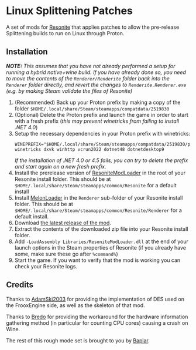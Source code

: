 # Linux Splittening Patches

A set of mods for [Resonite](https://resonite.com/) that applies patches to allow the pre-release Splittening builds to run on Linux through Proton.

## Installation
***NOTE:*** _This assumes that you have not already performed a setup for running a hybrid native+wine build._
_If you have already done so, you need to move the contents of the `Renderer/Renderite` folder_
_back into the `Renderer` folder directly, and revert the changes to `Renderite.Renderer.exe`_
_(e.g. by making Steam validate the files of Resonite)_

1. (Recommended) Back up your Proton prefix by making a copy of the folder
   `$HOME/.local/share/Steam/steamapps/compatdata/2519830`
1. (Optional) Delete the Proton prefix and launch the game in order to start with a fresh prefix
   (_this may prevent winetricks from failing to install .NET 4.0_)
1. Setup the necessary dependencies in your Proton prefix with winetricks:
   ```
   WINEPREFIX="$HOME/.local/share/Steam/steamapps/compatdata/2519830/pfx" winetricks dxvk winhttp vcrun2022 dotnet48 dotnetdesktop9
   ```
   _If the installation of .NET 4.0 or 4.5 fails, you can try to delete the prefix and start again on a new fresh prefix._
4. Install the prerelease version of [ResoniteModLoader](https://github.com/resonite-modding-group/ResoniteModLoader/releases) in the root of your Resonite install folder. This should be at `$HOME/.local/share/Steam/steamapps/common/Resonite` for a default install
2. Install [MelonLoader](https://melonwiki.xyz/) in the `Renderer` sub-folder of your Resonite install folder. This should be at `$HOME/.local/share/Steam/steamapps/common/Resonite/Renderer` for a default install.
6. Download [the latest release of the mod](https://github.com/Baplar/ResoniteLinuxSplitteningPatches/releases/download/v0.1.2/ResoniteLinuxSplitteningPatches.zip).
7. Extract the contents of the downloaded zip file into your Resonite install folder.
8. Add `-LoadAssembly Libraries/ResoniteModLoader.dll` at the end of your launch options
in the Steam properties of Resonite (if you already have some, make sure these go after `%command%`)
9. Start the game. If you want to verify that the mod is working you can check your Resonite logs.

## Credits

Thanks to [AdamSki2003](https://git.adamski2003.lol/adam/ResoniteDESFix)
for providing the implementation of DES used on the FrooxEngine side,
as well as the skeleton of that mod.

Thanks to [Bredo](https://github.com/bredo228/Hardware.Info)
for providing the workaround for the hardware information gathering method
(in particular for counting CPU cores) causing a crash on Wine.

The rest of this rough mode set is brought to you by [Baplar](https://github.com/baplar).
